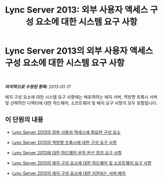 ﻿---
title: 'Lync Server 2013: 외부 사용자 액세스 구성 요소에 대한 시스템 요구 사항'
TOCTitle: 외부 사용자 액세스 구성 요소에 대한 시스템 요구 사항
ms:assetid: 4139b9a5-5b98-42a8-bfcc-6b371f1980db
ms:mtpsurl: https://technet.microsoft.com/ko-kr/library/Gg425919(v=OCS.15)
ms:contentKeyID: 49303434
ms.date: 08/10/2015
mtps_version: v=OCS.15
ms.translationtype: HT
---

# Lync Server 2013의 외부 사용자 액세스 구성 요소에 대한 시스템 요구 사항

 

_**마지막으로 수정된 항목:** 2013-01-17_

에지 구성 요소에 대한 시스템 요구 사항에는 배포하려는 에지 서버, 역방향 프록시 서버 및 선택적인 디렉터에 대한 하드웨어, 소프트웨어 및 배치 요구 사항이 모두 포함됩니다.

## 이 단원의 내용

  - [Lync Server 2013의 외부 사용자 액세스에 필요한 구성 요소](lync-server-2013-components-required-for-external-user-access.md)

  - [Lync Server 2013의 역방향 프록시에 대한 구성 요구 사항](lync-server-2013-configuration-requirements-for-reverse-proxy.md)

  - [Lync Server 2013에 대한 하드웨어 부하 분산 장치 요구 사항](lync-server-2013-hardware-load-balancer-requirements.md)

  - [Lync Server 2013의 에지 구성 요소에 대한 하드웨어 및 소프트웨어 요구 사항](lync-server-2013-hardware-and-software-requirements-for-edge-components.md)

  - [Lync Server 2013의 에지 구성 요소에 대한 지원되는 서버 배치](lync-server-2013-supported-server-collocation-for-edge-components.md)

